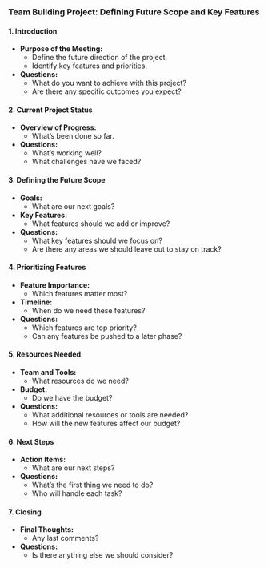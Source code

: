 

### **Team Building Project: Defining Future Scope and Key Features**

#### **1. Introduction**
   - **Purpose of the Meeting:** 
     - Define the future direction of the project.
     - Identify key features and priorities.
   - **Questions:**
     - What do you want to achieve with this project?
     - Are there any specific outcomes you expect?

#### **2. Current Project Status**
   - **Overview of Progress:**
     - What’s been done so far.
   - **Questions:**
     - What’s working well?
     - What challenges have we faced?

#### **3. Defining the Future Scope**
   - **Goals:**
     - What are our next goals?
   - **Key Features:**
     - What features should we add or improve?
   - **Questions:**
     - What key features should we focus on?
     - Are there any areas we should leave out to stay on track?

#### **4. Prioritizing Features**
   - **Feature Importance:**
     - Which features matter most?
   - **Timeline:**
     - When do we need these features?
   - **Questions:**
     - Which features are top priority?
     - Can any features be pushed to a later phase?

#### **5. Resources Needed**
   - **Team and Tools:**
     - What resources do we need?
   - **Budget:**
     - Do we have the budget?
   - **Questions:**
     - What additional resources or tools are needed?
     - How will the new features affect our budget?

#### **6. Next Steps**
   - **Action Items:**
     - What are our next steps?
   - **Questions:**
     - What’s the first thing we need to do?
     - Who will handle each task?

#### **7. Closing**
   - **Final Thoughts:**
     - Any last comments?
   - **Questions:**
     - Is there anything else we should consider?

